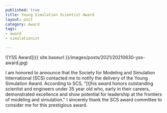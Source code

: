 ```yaml
--- 
published: true
title: Young Simulation Scientist Award
layout: post
category: Award
tags:
- award
- simulationist

---
```


![YSS Award]({{ site.baseurl }}/images/posts/2021/20210630-yss-award.jpg)

I am honored to announce that the Society for Modeling and Simulation International (SCS) contacted me to notify the delivery of the Young Simulation Award. According to SCS, "[t]his award honors outstanding scientist and engineers under 35 year old who, early in their careers, demonstrated excellence and show potential for leadership at the frontiers of modeling and simulation." I sincerely thank the SCS award committee to consider me for this prestigious award.

